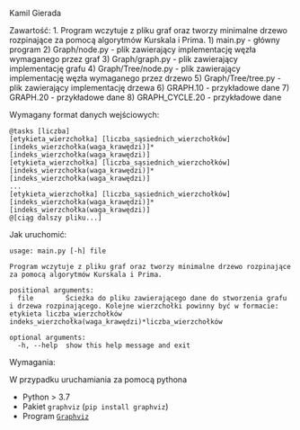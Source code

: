 Kamil Gierada

Zawartość:
    1.  Program wczytuje z pliku graf oraz tworzy minimalne drzewo rozpinające za pomocą algorytmów Kurskala i Prima.
        1) main.py              - główny program
        2) Graph/node.py        - plik zawierający implementację węzła wymaganego przez graf
        3) Graph/graph.py       - plik zawierający implementację grafu
        4) Graph/Tree/node.py   - plik zawierający implementację węzła wymaganego przez drzewo
        5) Graph/Tree/tree.py   - plik zawierający implementację drzewa
        6) GRAPH.10             - przykładowe dane
        7) GRAPH.20             - przykładowe dane
        8) GRAPH_CYCLE.20       - przykładowe dane

Wymagany format danych wejściowych:

```
@tasks [liczba]
[etykieta_wierzchołka] [liczba_sąsiednich_wierzchołków] [indeks_wierzchołka(waga_krawędzi)]*[indeks_wierzchołka(waga_krawędzi)]
[etykieta_wierzchołka] [liczba_sąsiednich_wierzchołków] [indeks_wierzchołka(waga_krawędzi)]*[indeks_wierzchołka(waga_krawędzi)]
...
[etykieta_wierzchołka] [liczba_sąsiednich_wierzchołków] [indeks_wierzchołka(waga_krawędzi)]*[indeks_wierzchołka(waga_krawędzi)]
@[ciąg dalszy pliku...]
```

Jak uruchomić:

```
usage: main.py [-h] file

Program wczytuje z pliku graf oraz tworzy minimalne drzewo rozpinające za pomocą algorytmów Kurskala i Prima.

positional arguments:
  file        Ścieżka do pliku zawierającego dane do stworzenia grafu i drzewa rozpinającego. Kolejne wierzchołki powinny być w formacie: etykieta liczba_wierzchołków indeks_wierzchołka(waga_krawędzi)*liczba_wierzchołków

optional arguments:
  -h, --help  show this help message and exit
```

Wymagania:

W przypadku uruchamiania za pomocą pythona
- Python > 3.7
- Pakiet `graphviz` (`pip install graphviz`)
- Program [`Graphviz`](https://www.graphviz.org/)
